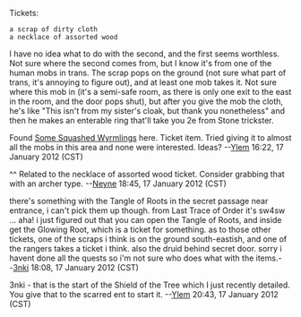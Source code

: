 Tickets:

`a scrap of dirty cloth`  
`a necklace of assorted wood`  

I have no idea what to do with the second, and the first seems
worthless. Not sure where the second comes from, but I know it's from
one of the human mobs in trans. The scrap pops on the ground (not sure
what part of trans, it's annoying to figure out), and at least one mob
takes it. Not sure where this mob in (it's a semi-safe room, as there is
only one exit to the east in the room, and the door pops shut), but
after you give the mob the cloth, he's like "This isn't from my sister's
cloak, but thank you nonetheless" and then he makes an enterable ring
that'll take you 2e from Stone trickster.

Found [Some Squashed Wyrmlings](Some_Squashed_Wyrmlings "wikilink")
here. Ticket item. Tried giving it to almost all the mobs in this area
and none were interested. Ideas? --[Ylem](User:Ylem.md "wikilink")
16:22, 17 January 2012 (CST)

^^ Related to the necklace of assorted wood ticket. Consider grabbing
that with an archer type. --[Neyne](User:Neyne.md "wikilink") 18:45, 17
January 2012 (CST)

there's something with the Tangle of Roots in the secret passage near
entrance, i can't pick them up though. from Last Trace of Order it's
sw4sw ... aha! i just figured out that you can open the Tangle of Roots,
and inside get the Glowing Root, which is a ticket for something. as to
those other tickets, one of the scraps i think is on the ground
south-eastish, and one of the rangers takes a ticket i think. also the
druid behind secret door. sorry i havent done all the quests so i'm not
sure who does what with the items.--[3nki](User:3nki.md "wikilink")
18:08, 17 January 2012 (CST)

3nki - that is the start of the Shield of the Tree which I just recently
detailed. You give that to the scarred ent to start it.
--[Ylem](User:Ylem.md "wikilink") 20:43, 17 January 2012 (CST)
